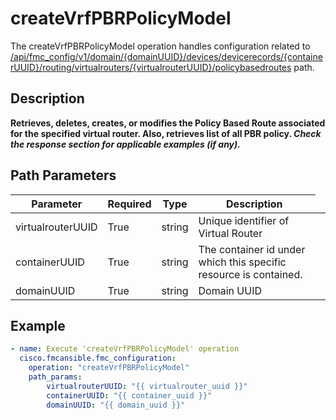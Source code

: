 # createVrfPBRPolicyModel

The createVrfPBRPolicyModel operation handles configuration related to [/api/fmc_config/v1/domain/{domainUUID}/devices/devicerecords/{containerUUID}/routing/virtualrouters/{virtualrouterUUID}/policybasedroutes](/paths//api/fmc_config/v1/domain/{domain_uuid}/devices/devicerecords/{container_uuid}/routing/virtualrouters/{virtualrouter_uuid}/policybasedroutes.md) path.&nbsp;
## Description
**Retrieves, deletes, creates, or modifies the Policy Based Route associated for the specified virtual router. Also, retrieves list of all PBR policy.  _Check the response section for applicable examples (if any)._**

## Path Parameters
| Parameter | Required | Type | Description |
| --------- | -------- | ---- | ----------- |
| virtualrouterUUID | True | string <td colspan=3> Unique identifier of Virtual Router |
| containerUUID | True | string <td colspan=3> The container id under which this specific resource is contained. |
| domainUUID | True | string <td colspan=3> Domain UUID |

## Example
```yaml
- name: Execute 'createVrfPBRPolicyModel' operation
  cisco.fmcansible.fmc_configuration:
    operation: "createVrfPBRPolicyModel"
    path_params:
        virtualrouterUUID: "{{ virtualrouter_uuid }}"
        containerUUID: "{{ container_uuid }}"
        domainUUID: "{{ domain_uuid }}"

```